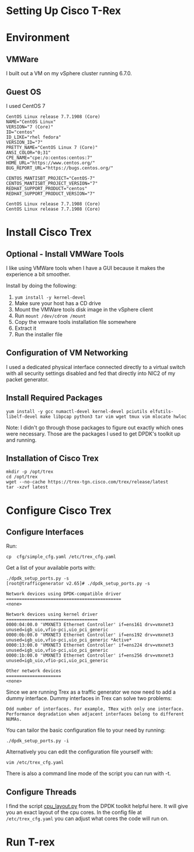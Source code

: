 # Setting Up Cisco T-Rex

# Environment

## VMWare

I built out a VM on my vSphere cluster running 6.7.0.

## Guest OS

I used CentOS 7

    CentOS Linux release 7.7.1908 (Core)
    NAME="CentOS Linux"
    VERSION="7 (Core)"
    ID="centos"
    ID_LIKE="rhel fedora"
    VERSION_ID="7"
    PRETTY_NAME="CentOS Linux 7 (Core)"
    ANSI_COLOR="0;31"
    CPE_NAME="cpe:/o:centos:centos:7"
    HOME_URL="https://www.centos.org/"
    BUG_REPORT_URL="https://bugs.centos.org/"

    CENTOS_MANTISBT_PROJECT="CentOS-7"
    CENTOS_MANTISBT_PROJECT_VERSION="7"
    REDHAT_SUPPORT_PRODUCT="centos"
    REDHAT_SUPPORT_PRODUCT_VERSION="7"

    CentOS Linux release 7.7.1908 (Core)
    CentOS Linux release 7.7.1908 (Core)

# Install Cisco Trex

## Optional - Install VMWare Tools

I like using VMWare tools when I have a GUI because it makes the experience a bit
smoother.

Install by doing the following:

1. `yum install -y kernel-devel`
2. Make sure your host has a CD drive
3. Mount the VMWare tools disk image in the vSphere client
4. Run `mount /dev/cdrom /mount`
5. Copy the vmware tools installation file somewhere
6. Extract it
7. Run the installer file

## Configuration of VM Networking

I used a dedicated physical interface connected directly to a virtual switch
with all security settings disabled and fed that directly into NIC2 of my packet
generator.

## Install Required Packages

    yum install -y gcc numactl-devel kernel-devel pciutils elfutils-libelf-devel make libpcap python3 tar vim wget tmux vim mlocate hwloc

Note: I didn't go through those packages to figure out exactly which ones were necessary.
Those are the packages I used to get DPDK's toolkit up and running.

## Installation of Cisco Trex

    mkdir -p /opt/trex
    cd /opt/trex
    wget --no-cache https://trex-tgn.cisco.com/trex/release/latest
    tar -xzvf latest

# Configure Cisco Trex

## Configure Interfaces

Run:

    cp  cfg/simple_cfg.yaml /etc/trex_cfg.yaml

Get a list of your available ports with:

    ./dpdk_setup_ports.py -s
    [root@trafficgenerator v2.65]# ./dpdk_setup_ports.py -s

    Network devices using DPDK-compatible driver
    ============================================
    <none>

    Network devices using kernel driver
    ===================================
    0000:04:00.0 'VMXNET3 Ethernet Controller' if=ens161 drv=vmxnet3 unused=igb_uio,vfio-pci,uio_pci_generic
    0000:0b:00.0 'VMXNET3 Ethernet Controller' if=ens192 drv=vmxnet3 unused=igb_uio,vfio-pci,uio_pci_generic *Active*
    0000:13:00.0 'VMXNET3 Ethernet Controller' if=ens224 drv=vmxnet3 unused=igb_uio,vfio-pci,uio_pci_generic
    0000:1b:00.0 'VMXNET3 Ethernet Controller' if=ens256 drv=vmxnet3 unused=igb_uio,vfio-pci,uio_pci_generic

    Other network devices
    =====================
    <none>

Since we are running Trex as a traffic generator we now need to add a dummy interface.
Dummy interfaces in Trex can solve two problems:

    Odd number of interfaces. For example, TRex with only one interface.
    Performance degradation when adjacent interfaces belong to different NUMAs.


You can tailor the basic configuration file to your need by running:

    ./dpdk_setup_ports.py -i

Alternatively you can edit the configuration file yourself with:

    vim /etc/trex_cfg.yaml

There is also a command line mode of the script you can run with -t.

## Configure Threads

I find the script [cpu_layout.py](./cpu_layout.py) from the DPDK toolkit helpful
here. It will give you an exact layout of the cpu cores. In the config file at `/etc/trex_cfg.yaml`
you can adjust what cores the code will run on.

# Run T-rex

